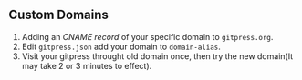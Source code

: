 ## Custom Domains

1. Adding an *CNAME record* of your specific domain to `gitpress.org`.
2. Edit `gitpress.json` add your domain to `domain-alias`.
3. Visit your gitpress throught old domain once, then try the new domain(It may take 2 or 3 minutes to effect).
